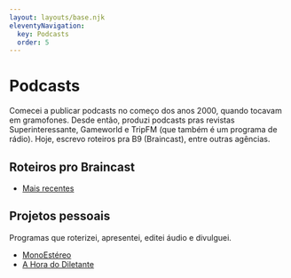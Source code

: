 ```yaml
---
layout: layouts/base.njk
eleventyNavigation:
  key: Podcasts
  order: 5
---
```

# Podcasts
Comecei a publicar podcasts no começo dos anos 2000, quando tocavam em gramofones. Desde então, produzi podcasts pras revistas Superinteressante, Gameworld e TripFM (que também é um programa de rádio). Hoje, escrevo roteiros pra B9 (Braincast), entre outras agências.

## Roteiros pro Braincast
- <a href="../tags/b9/" rel="bookmark">Mais recentes</a>

## Projetos pessoais
Programas que roterizei, apresentei, editei áudio e divulguei.
- <a href="../tags/monoestereo/" rel="me">MonoEstéreo</a>
- <a href="../tags/diletante/" rel="me">A Hora do Diletante</a>